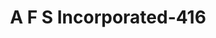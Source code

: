 ---
f_zip-code: 84020
f_state-code: UT
title: A F S Incorporated-416
f_phone: 801-523-7500
f_city-only: Draper
f_address: 12257 Business Park Drive Suite 101 Draper
f_location-unique-id: '416'
slug: a-f-s-incorporated-416
updated-on: '2024-05-30T13:46:58.046Z'
created-on: '2024-05-30T13:36:59.803Z'
published-on: '2024-05-30T13:54:32.469Z'
f_city-state: cms/city/draper-ut.md
f_company: cms/company/a-f-s-incorporated.md
f_state: cms/state/utah.md
layout: '[payday-loan].html'
tags: payday-loan
---